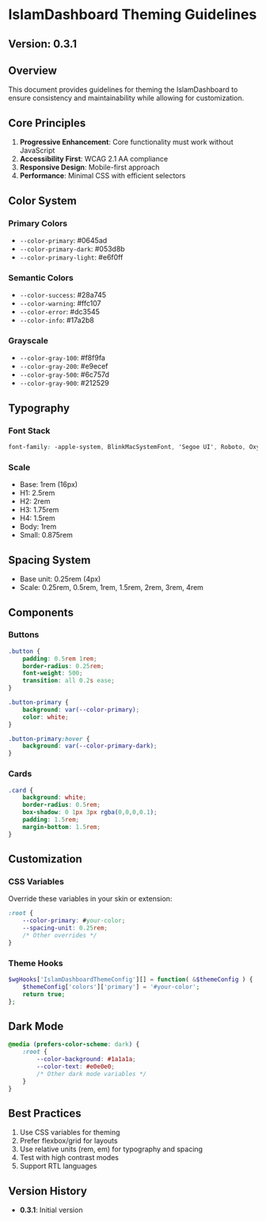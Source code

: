 # IslamDashboard Theming Guidelines

## Version: 0.3.1

## Overview
This document provides guidelines for theming the IslamDashboard to ensure consistency and maintainability while allowing for customization.

## Core Principles
1. **Progressive Enhancement**: Core functionality must work without JavaScript
2. **Accessibility First**: WCAG 2.1 AA compliance
3. **Responsive Design**: Mobile-first approach
4. **Performance**: Minimal CSS with efficient selectors

## Color System

### Primary Colors
- `--color-primary`: #0645ad
- `--color-primary-dark`: #053d8b
- `--color-primary-light`: #e6f0ff

### Semantic Colors
- `--color-success`: #28a745
- `--color-warning`: #ffc107
- `--color-error`: #dc3545
- `--color-info`: #17a2b8

### Grayscale
- `--color-gray-100`: #f8f9fa
- `--color-gray-200`: #e9ecef
- `--color-gray-500`: #6c757d
- `--color-gray-900`: #212529

## Typography

### Font Stack
```css
font-family: -apple-system, BlinkMacSystemFont, 'Segoe UI', Roboto, Oxygen, Ubuntu, Cantarell, sans-serif;
```

### Scale
- Base: 1rem (16px)
- H1: 2.5rem
- H2: 2rem
- H3: 1.75rem
- H4: 1.5rem
- Body: 1rem
- Small: 0.875rem

## Spacing System
- Base unit: 0.25rem (4px)
- Scale: 0.25rem, 0.5rem, 1rem, 1.5rem, 2rem, 3rem, 4rem

## Components

### Buttons
```css
.button {
    padding: 0.5rem 1rem;
    border-radius: 0.25rem;
    font-weight: 500;
    transition: all 0.2s ease;
}

.button-primary {
    background: var(--color-primary);
    color: white;
}

.button-primary:hover {
    background: var(--color-primary-dark);
}
```

### Cards
```css
.card {
    background: white;
    border-radius: 0.5rem;
    box-shadow: 0 1px 3px rgba(0,0,0,0.1);
    padding: 1.5rem;
    margin-bottom: 1.5rem;
}
```

## Customization

### CSS Variables
Override these variables in your skin or extension:
```css
:root {
    --color-primary: #your-color;
    --spacing-unit: 0.25rem;
    /* Other overrides */
}
```

### Theme Hooks
```php
$wgHooks['IslamDashboardThemeConfig'][] = function( &$themeConfig ) {
    $themeConfig['colors']['primary'] = '#your-color';
    return true;
};
```

## Dark Mode
```css
@media (prefers-color-scheme: dark) {
    :root {
        --color-background: #1a1a1a;
        --color-text: #e0e0e0;
        /* Other dark mode variables */
    }
}
```

## Best Practices
1. Use CSS variables for theming
2. Prefer flexbox/grid for layouts
3. Use relative units (rem, em) for typography and spacing
4. Test with high contrast modes
5. Support RTL languages

## Version History
- **0.3.1**: Initial version
